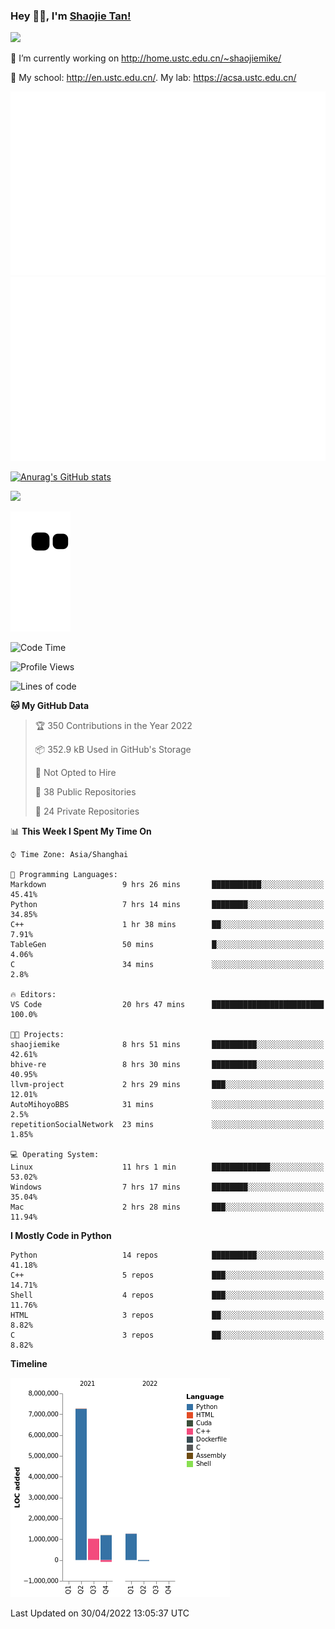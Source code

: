 

<!--
**Kirrito-k423/Kirrito-k423** is a ✨ _special_ ✨ repository because its `README.md` (this file) appears on your GitHub profile.

Here are some ideas to get you started:

- 🔭 I’m currently working on ...
- 🌱 I’m currently learning ...
- 👯 I’m looking to collaborate on ...
- 🤔 I’m looking for help with ...
- 💬 Ask me about ...
- 📫 How to reach me: ...
- 😄 Pronouns: ...
- ⚡ Fun fact: ...
-->
### Hey 👋🏽, I'm [Shaojie Tan!](http://home.ustc.edu.cn/~shaojiemike/about)

![](https://visitor-badge.glitch.me/badge?page_id=Kirrito-k423.Kirrito-k423)

🔭 I’m currently working on http://home.ustc.edu.cn/~shaojiemike/

👯 My school: http://en.ustc.edu.cn/. My lab: https://acsa.ustc.edu.cn/

![](https://github.com/Kirrito-k423/github-stats/blob/master/generated/overview.svg)
![](https://github.com/Kirrito-k423/github-stats/blob/master/generated/languages.svg)

[![Anurag's GitHub stats](https://github-readme-stats.vercel.app/api?username=Kirrito-k423&theme=flag-india&show_icons=true&hide=stars,prs,issues,contribs)](https://github.com/anuraghazra/github-readme-stats)

![](https://github-profile-summary-cards.vercel.app/api/cards/profile-details?username=Kirrito-k423&theme=vue)

![snake gif](https://github.com/Kirrito-k423/Kirrito-k423/blob/output/github-contribution-grid-snake.svg)

<!--START_SECTION:waka-->
![Code Time](http://img.shields.io/badge/Code%20Time-243%20hrs%2044%20mins-blue)

![Profile Views](http://img.shields.io/badge/Profile%20Views-4-blue)

![Lines of code](https://img.shields.io/badge/From%20Hello%20World%20I%27ve%20Written-11%20Million%20lines%20of%20code-blue)

**🐱 My GitHub Data** 

> 🏆 350 Contributions in the Year 2022
 > 
> 📦 352.9 kB Used in GitHub's Storage 
 > 
> 🚫 Not Opted to Hire
 > 
> 📜 38 Public Repositories 
 > 
> 🔑 24 Private Repositories  
 > 
📊 **This Week I Spent My Time On** 

```text
⌚︎ Time Zone: Asia/Shanghai

💬 Programming Languages: 
Markdown                 9 hrs 26 mins       ███████████░░░░░░░░░░░░░░   45.41% 
Python                   7 hrs 14 mins       ████████░░░░░░░░░░░░░░░░░   34.85% 
C++                      1 hr 38 mins        ██░░░░░░░░░░░░░░░░░░░░░░░   7.91% 
TableGen                 50 mins             █░░░░░░░░░░░░░░░░░░░░░░░░   4.06% 
C                        34 mins             ░░░░░░░░░░░░░░░░░░░░░░░░░   2.8%

🔥 Editors: 
VS Code                  20 hrs 47 mins      █████████████████████████   100.0%

🐱‍💻 Projects: 
shaojiemike              8 hrs 51 mins       ██████████░░░░░░░░░░░░░░░   42.61% 
bhive-re                 8 hrs 30 mins       ██████████░░░░░░░░░░░░░░░   40.95% 
llvm-project             2 hrs 29 mins       ███░░░░░░░░░░░░░░░░░░░░░░   12.01% 
AutoMihoyoBBS            31 mins             ░░░░░░░░░░░░░░░░░░░░░░░░░   2.5% 
repetitionSocialNetwork  23 mins             ░░░░░░░░░░░░░░░░░░░░░░░░░   1.85%

💻 Operating System: 
Linux                    11 hrs 1 min        █████████████░░░░░░░░░░░░   53.02% 
Windows                  7 hrs 17 mins       ████████░░░░░░░░░░░░░░░░░   35.04% 
Mac                      2 hrs 28 mins       ███░░░░░░░░░░░░░░░░░░░░░░   11.94%

```

**I Mostly Code in Python** 

```text
Python                   14 repos            ██████████░░░░░░░░░░░░░░░   41.18% 
C++                      5 repos             ███░░░░░░░░░░░░░░░░░░░░░░   14.71% 
Shell                    4 repos             ███░░░░░░░░░░░░░░░░░░░░░░   11.76% 
HTML                     3 repos             ██░░░░░░░░░░░░░░░░░░░░░░░   8.82% 
C                        3 repos             ██░░░░░░░░░░░░░░░░░░░░░░░   8.82%

```


**Timeline**

![Chart not found](https://raw.githubusercontent.com/Kirrito-k423/Kirrito-k423/main/charts/bar_graph.png) 


 Last Updated on 30/04/2022 13:05:37 UTC
<!--END_SECTION:waka-->


